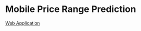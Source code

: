 <h1>Mobile Price Range Prediction</h1>

[Web Application](https://mobile-price-range-prediction-tquanbngnsmgqz6gejkcnd.streamlit.app/)
